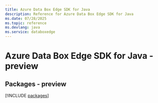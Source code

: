 ```yaml
---
title: Azure Data Box Edge SDK for Java
description: Reference for Azure Data Box Edge SDK for Java
ms.date: 07/28/2025
ms.topic: reference
ms.devlang: java
ms.service: databoxedge
---
```

# Azure Data Box Edge SDK for Java - preview
## Packages - preview
[!INCLUDE [packages](data-box-edge-index.md)]